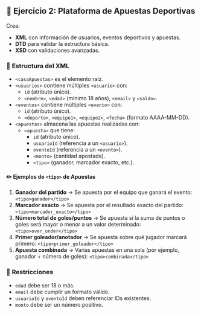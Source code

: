 ## 📌 **Ejercicio 2: Plataforma de Apuestas Deportivas**  
Crea:  
- **XML** con información de usuarios, eventos deportivos y apuestas.  
- **DTD** para validar la estructura básica.  
- **XSD** con validaciones avanzadas.  

### 🎯 **Estructura del XML**  
- `<casaApuestas>` es el elemento raíz.  
- `<usuarios>` contiene múltiples `<usuario>` con:  
  - `id` (atributo único).  
  - `<nombre>`, `<edad>` (mínimo 18 años), `<email>` y `<saldo>`.  
- `<eventos>` contiene múltiples `<evento>` con:  
  - `id` (atributo único).  
  - `<deporte>`, `<equipo1>`, `<equipo2>`, `<fecha>` (formato AAAA-MM-DD).  
- `<apuestas>` almacena las apuestas realizadas con:  
  - `<apuesta>` que tiene:  
    - `id` (atributo único).  
    - `usuarioId` (referencia a un `<usuario>`).  
    - `eventoId` (referencia a un `<evento>`).  
    - `<monto>` (cantidad apostada).  
    - `<tipo>` (ganador, marcador exacto, etc.).  
#### ✏️ **Ejemplos de `<tipo>` de Apuestas**  

1. **Ganador del partido** → Se apuesta por el equipo que ganará el evento: `<tipo>ganador</tipo>`
2. **Marcador exacto** → Se apuesta por el resultado exacto del partido: `<tipo>marcador_exacto</tipo>`  
3. **Número total de goles/puntos** → Se apuesta si la suma de puntos o goles será mayor o menor a un valor determinado: `<tipo>over_under</tipo>`
4. **Primer goleador/anotador** → Se apuesta sobre qué jugador marcará primero: `<tipo>primer_goleador</tipo>`  
5. **Apuesta combinada** → Varias apuestas en una sola (por ejemplo, ganador + número de goles): `<tipo>combinada</tipo>`  

### 🎯 **Restricciones**  
- `edad` debe ser 18 o más.  
- `email` debe cumplir un formato válido.  
- `usuarioId` y `eventoId` deben referenciar IDs existentes.  
- `monto` debe ser un número positivo.  